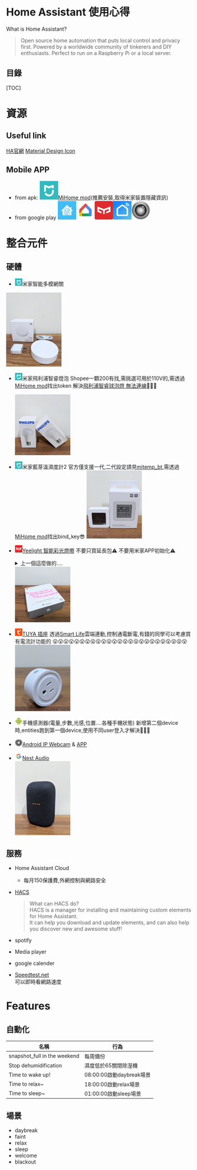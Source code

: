 # Home Assistant 使用心得
What is Home Assistant? 
>Open source home automation that puts local control and privacy first. Powered by a worldwide community of tinkerers and DIY enthusiasts. Perfect to run on a Raspberry Pi or a local server.
## 目錄
[TOC]

# 資源
## Useful link
[HA官網](https://www.home-assistant.io/)
[Material Design Icon](https://materialdesignicons.com/)
## Mobile APP
+ from apk:
  [<img src="pictures/xiaomi.webp" alt="drawing" width="50"/>MiHome mod](https://www.kapiba.ru/2017/11/mi-home.html)(推薦安裝,取得米家裝置隱藏資訊)
+ from google play
  [<img src="pictures/home_assistant.webp" alt="drawing" width="50"/>](https://play.google.com/store/apps/details?id=io.homeassistant.companion.android)[<img src="pictures/google_home.webp" alt="drawing" width="50"/>](https://play.google.com/store/apps/details?id=com.google.android.apps.chromecast.app&hl=zh_TW)[<img src="pictures/yeelight.webp" alt="drawing" width="50"/>](https://play.google.com/store/apps/details?id=com.yeelight.cherry&hl=zh_TW)[<img src="pictures/smart_life.webp" alt="drawing" width="50"/>](https://play.google.com/store/apps/details?id=com.tuya.smartlife&hl=zh_TW)[<img src="pictures/ipcam.webp" alt="drawing" width="50"/>](https://play.google.com/store/apps/details?id=com.pas.webcam&hl=zh_TW)

# 整合元件
## 硬體
+ <img src="pictures/xiaomi.webp" alt="drawing" width="20"/>米家智能多模網關
<img src="pictures/mi_hub.jpg" alt="drawing" width="150"/>

+ <img src="pictures/xiaomi.webp" alt="drawing" width="20"/>米家飛利浦智睿燈泡
  Shopee一顆200有找,需挑選可用於110V的,需透過[MiHome mod](https://www.kapiba.ru/2017/11/mi-home.html)找出token
  解決[飛利浦智睿球泡燈 無法連線](https://www.mobile01.com/topicdetail.php?f=168&t=5504047&p=2#79311340):hammer::hammer::hammer:

  <img src="pictures/xiaomi_miio.jpg" alt="drawing" width="150"/>

+ <img src="pictures/xiaomi.webp" alt="drawing" width="20"/>米家藍芽溫濕度計2
  官方僅支援一代,二代設定請見[mitemp_bt](https://github.com/custom-components/sensor.mitemp_bt),需透過[MiHome mod](https://www.kapiba.ru/2017/11/mi-home.html)找出bind_key:sunglasses:
  <img src="pictures/mi_bt.jpg" alt="drawing" width="150"/>

+ <img src="pictures/yeelight.webp" alt="drawing" width="20"/>[Yeelight 智能彩光燈帶](https://www.home-assistant.io/integrations/yeelight/)
  不要只買延長包:warning:
  不要用米家APP初始化:warning:
  <details>
    <summary>上一個這麼做的....</summary>
    又重新初始化一次設備
    <br/>
    <img src="pictures/yee.jpg" alt="drawing" width="150"/>
  </details>
  <img src="pictures/yeelightstrip.jpg" alt="drawing" width="150"/>

+ <img src="pictures/tuya.webp" alt="drawing" width="20"/>[TUYA 插座](https://www.home-assistant.io/integrations/tuya/)
  透過[Smart Life](https://play.google.com/store/apps/details?id=com.tuya.smartlife)雲端連動,控制通電斷電,有錢的同學可以考慮買有電流計功能的
  :open_mouth::open_mouth::open_mouth::open_mouth::open_mouth::open_mouth::open_mouth::open_mouth::open_mouth::open_mouth::open_mouth::open_mouth::open_mouth::open_mouth::open_mouth::open_mouth::open_mouth::open_mouth::open_mouth::open_mouth::open_mouth::open_mouth::open_mouth::open_mouth::open_mouth:
  <img src="pictures/tuya_switch.jpg" alt="drawing" width="150"/>

+ <img src="pictures/android.png" alt="drawing" width="20"/>手機感測器(電量,步數,光感,位置....各種手機狀態)
  新增第二個device時,entities跑到第一個device,使用不同user登入才解決:hammer::hammer::hammer:

+ <img src="pictures/ipcam.webp" alt="drawing" width="20"/>[Android IP Webcam](https://www.home-assistant.io/integrations/android_ip_webcam/) & [APP](https://play.google.com/store/apps/details?id=com.pas.webcam&hl=zh_TW)

+ <img src="pictures/google.webp" alt="drawing" width="20"/>[Nest Audio](https://store.google.com/tw/product/nest_audio)\
  <img src="pictures/nest_audio.jpg" alt="drawing" width="150"/>

## 服務
+ Home Assistant Cloud
  + 每月150保護費,外網控制與網路安全

+ [HACS](https://hacs.xyz/docs/installation/manual_cli)
  >What can HACS do?\
HACS is a manager for installing and maintaining custom elements for Home Assistant.\
It can help you download and update elements, and can also help you discover new and awesome stuff!
+ spotify
+ Media player
+ google calender
+ [Speedtest.net](https://www.home-assistant.io/integrations/speedtestdotnet)\
可以即時看網路速度


# Features
## 自動化
|名稱                        |行為|
|-                           |-|
|snapshot_full in the weekend|每周備份|
|Stop dehumidification       |濕度低於65關閉除溼機|
|Time to wake up!            |08:00:00啟動daybreak場景|
|Time to relax~              |18:00:00啟動relax場景|
|Time to sleep~              |01:00:00啟動sleep場景|

## 場景
+ daybreak
+ faint
+ relax
+ sleep
+ welcome
+ blackout